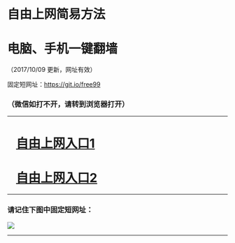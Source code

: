 ﻿# 自由上网简易方法

# 电脑、手机一键翻墙

（2017/10/09 更新，网址有效）

固定短网址：https://git.io/free99

### （微信如打不开，请转到浏览器打开）


***





# &nbsp;&nbsp; <a href="http://ft2129722256.fwq-tz-1001.info/fwqtz01.html?t=100900111704 " target="_blank">自由上网入口1</a>
# &nbsp;&nbsp; <a href="http://ft119226536.fwq-tz-1002.info/fwqtz02.html?t=100900112880 " target="_blank">自由上网入口2</a>
***

### 请记住下图中固定短网址：

<img src="https://s3-us-west-2.amazonaws.com/fwq-1001/yjfq-20170905okok.png" /> 


***

